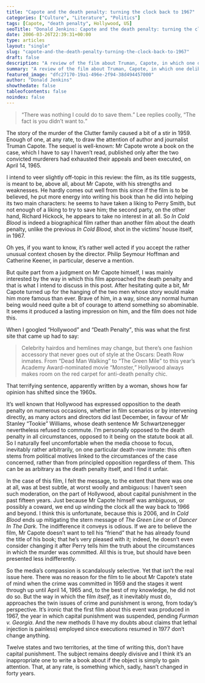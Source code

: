 ```yaml
---
title: "Capote and the death penalty: turning the clock back to 1967"
categories: ["Culture", "Literature", "Politics"]
tags: [Capote, "death penalty", Hollywood, US]
seoTitle: "Donald Jenkins: Capote and the death penalty: turning the clock back to 1967"
date: 2006-03-26T22:39:31+00:00
type: articles
layout: "single"
slug: "capote-and-the-death-penalty-turning-the-clock-back-to-1967"
draft: false
description: "A review of the film about Truman, Capote, in which one deliberately veers somewhat off-topic, focusing more on the curious way in which he approached the death penalty on the occasion of his trip to Kansas."
summary: "A review of the film about Truman, Capote, in which one deliberately veers somewhat off-topic, focusing more on the curious way in which he approached the death penalty on the occasion of his trip to Kansas."
featured_image: "dfc27170-19a1-496e-2f94-38d494457000"
author: "Donald Jenkins"
showthedate: false
tableofcontents: false
noindex: false
---
```


> <q>There was nothing I could do to save them.</q> Lee replies coolly, <q>The fact is you didn’t want to.</q>

The story of the murder of the Clutter family caused a bit of a stir in 1959. Enough of one, at any rate, to draw the attention of author and journalist Truman Capote. The sequel is well-known: Mr Capote wrote a book on the case, which I have to say I haven’t read, published only after the two convicted murderers had exhausted their appeals and been executed, on April 14, 1965.

I intend to veer slightly off-topic in this review: the film, as its title suggests, is meant to be, above all, about Mr Capote, with his strengths and weaknesses. He hardly comes out well from this since if the film is to be believed, he put more energy into writing his book than he did into helping its two main characters: he seems to have taken a liking to Perry Smith, but not enough of a liking to try to save him; the second party, on the other hand, Richard Hickock, he appears to take no interest in at all. So _In Cold Blood_ is indeed a biographical film rather than another film about the death penalty, unlike the previous _In Cold Blood_, shot in the victims’ house itself, in 1967.

Oh yes, if you want to know, it’s rather well acted if you accept the rather unusual context chosen by the director. Philip Seymour Hoffman and Catherine Keener, in particular, deserve a mention.

But quite part from a judgment on Mr Capote himself, I was mainly interested by the way in which this film approached the death penalty and that is what I intend to discuss in this post. After hesitating quite a bit, Mr Capote turned up for the hanging of the two men whose story would make him more famous than ever. Brave of him, in a way, since any normal human being would need quite a bit of courage to attend something so abominable. It seems it produced a lasting impression on him, and the film does not hide this.

When I googled <q>Hollywood</q> and <q>Death Penalty</q>, this was what the first site that came up had to say:

> Celebrity hairdos and hemlines may change, but there’s one fashion accessory that never goes out of style at the Oscars: Death Row inmates. From <q>Dead Man Walking</q> to <q>The Green Mile</q> to this year’s Academy Award-nominated movie <q>Monster,</q> Hollywood always makes room on the red carpet for anti-death penalty chic.

That terrifying sentence, apparently written by a woman, shows how far opinion has shifted since the 1960s.

It’s well known that Hollywood has expressed opposition to the death penalty on numerous occasions, whether in film scenarios or by intervening directly, as many actors and directors did last December, in favour of Mr Stanley <q>Tookie</q> Williams, whose death sentence Mr Schwartzenegger nevertheless refused to commute. I’m personally opposed to the death penalty in all circumstances, opposed to it being on the statute book at all. So I naturally feel uncomfortable when the media choose to focus, inevitably rather arbitrarily, on one particular death-row inmate: this often stems from political motives linked to the circumstances of the case concerned, rather than from principled opposition regardless of them. This can be as arbitrary as the death penalty itself, and I find it unfair.

In the case of this film, I felt the message, to the extent that there was one at all, was at best subtle, at worst woolly and ambiguous: I haven’t seen such moderation, on the part of Hollywood, about capital punishment in the past fifteen years. Just because Mr Capote himself was ambiguous, or possibly a coward, we end up winding the clock all the way back to 1966 and beyond. I think this is unfortunate, because this is 2006, and _In Cold Blood_ ends up mitigating the stern message of _The Green Line_ or of _Dancer In The Dark_. The indifference it conveys is odious. If we are to believe the film, Mr Capote doesn’t want to tell his <q>friend</q> that he has already found the title of his book; that he’s very pleased with it; indeed, he doesn’t even consider changing it after Perry tells him the truth about the circumstances in which the murder was committed. All this is true, but should have been presented less indifferently.

So the media’s compassion is scandalously selective. Yet that isn’t the real issue here. There was no reason for the film to lie about Mr Capote’s state of mind when the crime was committed in 1959 and the stages it went through up until April 14, 1965 and, to the best of my knowledge, he did not do so. But the way in which the film _itself_, as it inevitably must do, approaches the twin issues of crime and punishment is wrong, from today’s perspective. It’s ironic that the first film about this event was produced in 1967, the year in which capital punishment was suspended, pending _Furman v. Georgia_. And the new methods (I have my doubts about claims that lethal injection is painless) employed since executions resumed in 1977 don’t change anything.

Twelve states and two territories, at the time of writing this, don’t have capital punishment. The subject remains deeply divisive and I think it’s an inappropriate one to write a book about if the object is simply to gain attention. That, at any rate, is something which, sadly, hasn’t changed in forty years.
